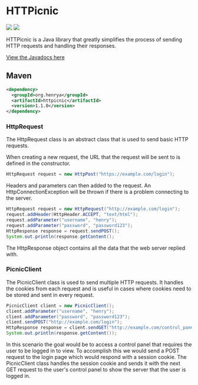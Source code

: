 # HTTPicnic

<a href="http://repo1.maven.org/maven2/org/henrya/httpicnic/"><img src="https://img.shields.io/maven-metadata/v/https/repo1.maven.org/maven2/org/henrya/httpicnic/maven-metadata.xml.svg?label=Maven"></a> <a href="https://github.com/henry-anderson/HTTPicnic/blob/master/LICENSE"><img src="https://img.shields.io/badge/License-MIT-blue.svg"></a>

HTTPicnic is a Java library that greatly simplifies the process of sending HTTP requests and handling their responses.

[View the Javadocs here](https://henry-anderson.github.io/HTTPicnic/)

## Maven
```xml
<dependency>
  <groupId>org.henrya</groupId>
  <artifactId>httpicnic</artifactId>
  <version>1.1.0</version>
</dependency>
```

### HttpRequest
The HttpRequest class is an abstract class that is used to send basic HTTP requests.

When creating a new request, the URL that the request will be sent to is defined in the constructor.

```java
HttpRequest request = new HttpPost("https://example.com/login");
```

Headers and parameters can then added to the request. An HttpConnectionException will be thrown if there is a problem connecting to the server.

```java
HttpRequest request = new HttpRequest("http://example.com/login");
request.addHeader(HttpHeader.ACCEPT, "text/html");
request.addParameter("username", "henry");
request.addParameter("password", "password123");
HttpResponse response = request.sendPOST();
System.out.println(response.getContent();
```

The HttpResponse object contains all the data that the web server replied with.

### PicnicClient
The PicnicClient class is used to send multiple HTTP requests. It handles the cookies from each request and is useful in cases where cookies need to be stored and sent in every request.

```java
PicnicClient client = new PicnicClient();
client.addParameter("username", "henry");
client.addParameter("password", "password123");
client.sendPOST("http://example.com/login");
HttpResponse response = client.sendGET("http://example.com/control_panel");
System.out.println(response.getContent());
```

In this scenario the goal would be to access a control panel that requires the user to be logged in to view. To accomplish this we would send a POST request to the login page which would respond with a session cookie. The PicnicClient class handles  the session cookie and sends it with the next GET request to the user's control panel to show the server that the user is logged in.
